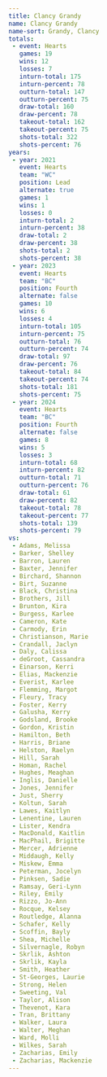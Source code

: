 ```yaml
---
title: Clancy Grandy
name: Clancy Grandy
name-sort: Grandy, Clancy
totals:
 - event: Hearts
   games: 19
   wins: 12
   losses: 7
   inturn-total: 175
   inturn-percent: 78
   outturn-total: 147
   outturn-percent: 75
   draw-total: 160
   draw-percent: 78
   takeout-total: 162
   takeout-percent: 75
   shots-total: 322
   shots-percent: 76
years:
 - year: 2021
   event: Hearts
   team: "WC"
   position: Lead
   alternate: true
   games: 1
   wins: 1
   losses: 0
   inturn-total: 2
   inturn-percent: 38
   draw-total: 2
   draw-percent: 38
   shots-total: 2
   shots-percent: 38
 - year: 2023
   event: Hearts
   team: "BC"
   position: Fourth
   alternate: false
   games: 10
   wins: 6
   losses: 4
   inturn-total: 105
   inturn-percent: 75
   outturn-total: 76
   outturn-percent: 74
   draw-total: 97
   draw-percent: 76
   takeout-total: 84
   takeout-percent: 74
   shots-total: 181
   shots-percent: 75
 - year: 2024
   event: Hearts
   team: "BC"
   position: Fourth
   alternate: false
   games: 8
   wins: 5
   losses: 3
   inturn-total: 68
   inturn-percent: 82
   outturn-total: 71
   outturn-percent: 76
   draw-total: 61
   draw-percent: 82
   takeout-total: 78
   takeout-percent: 77
   shots-total: 139
   shots-percent: 79
vs:
 - Adams, Melissa
 - Barker, Shelley
 - Barron, Lauren
 - Baxter, Jennifer
 - Birchard, Shannon
 - Birt, Suzanne
 - Black, Christina
 - Brothers, Jill
 - Brunton, Kira
 - Burgess, Karlee
 - Cameron, Kate
 - Carmody, Erin
 - Christianson, Marie
 - Crandall, Jaclyn
 - Daly, Calissa
 - deGroot, Cassandra
 - Einarson, Kerri
 - Elias, Mackenzie
 - Everist, Karlee
 - Flemming, Margot
 - Fleury, Tracy
 - Foster, Kerry
 - Galusha, Kerry
 - Godsland, Brooke
 - Gordon, Kristin
 - Hamilton, Beth
 - Harris, Briane
 - Helston, Raelyn
 - Hill, Sarah
 - Homan, Rachel
 - Hughes, Meaghan
 - Inglis, Danielle
 - Jones, Jennifer
 - Just, Sherry
 - Koltun, Sarah
 - Lawes, Kaitlyn
 - Lenentine, Lauren
 - Lister, Kendra
 - MacDonald, Kaitlin
 - MacPhail, Brigitte
 - Mercer, Adrienne
 - Middaugh, Kelly
 - Miskew, Emma
 - Peterman, Jocelyn
 - Pinksen, Sadie
 - Ramsay, Geri-Lynn
 - Riley, Emily
 - Rizzo, Jo-Ann
 - Rocque, Kelsey
 - Routledge, Alanna
 - Schafer, Kelly
 - Scoffin, Bayly
 - Shea, Michelle
 - Silvernagle, Robyn
 - Skrlik, Ashton
 - Skrlik, Kayla
 - Smith, Heather
 - St-Georges, Laurie
 - Strong, Helen
 - Sweeting, Val
 - Taylor, Alison
 - Thevenot, Kara
 - Tran, Brittany
 - Walker, Laura
 - Walter, Meghan
 - Ward, Molli
 - Wilkes, Sarah
 - Zacharias, Emily
 - Zacharias, Mackenzie
---
```


